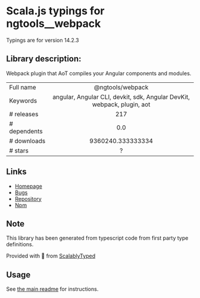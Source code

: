 
# Scala.js typings for ngtools__webpack

Typings are for version 14.2.3

## Library description:
Webpack plugin that AoT compiles your Angular components and modules.

|                    |                 |
| ------------------ | :-------------: |
| Full name          | @ngtools/webpack |
| Keywords           | angular, Angular CLI, devkit, sdk, Angular DevKit, webpack, plugin, aot |
| # releases         | 217 |
| # dependents       | 0.0 |
| # downloads        | 9360240.333333334 |
| # stars            | ? |

## Links
- [Homepage](https://github.com/angular/angular-cli)
- [Bugs](https://github.com/angular/angular-cli/issues)
- [Repository](https://github.com/angular/angular-cli)
- [Npm](https://www.npmjs.com/package/%40ngtools%2Fwebpack)
    


## Note
This library has been generated from typescript code from first party type definitions.

Provided with :purple_heart: from [ScalablyTyped](https://github.com/oyvindberg/ScalablyTyped)

## Usage
See [the main readme](../../readme.md) for instructions.



